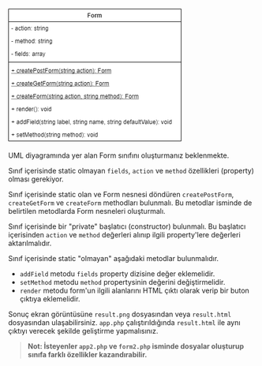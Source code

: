 ![uml](https://raw.githubusercontent.com/teknasyon-bootcamp/homework3/master/uml.png)

UML diyagramında yer alan Form sınıfını oluşturmanız beklenmekte.
 
Sınıf içerisinde static olmayan `fields`, `action` ve `method` özellikleri (property) olması gerekiyor.

Sınıf içerisinde static olan ve Form nesnesi döndüren `createPostForm`, `createGetForm` ve `createForm` methodları bulunmalı. Bu metodlar isminde de belirtilen metodlarda Form nesneleri oluşturmalı.

Sınıf içerisinde bir "private" başlatıcı (constructor) bulunmalı. Bu başlatıcı içerisinden `action` ve `method` değerleri alınıp ilgili property'lere değerleri aktarılmalıdır.

Sınıf içerisinde static "olmayan" aşağıdaki metodlar bulunmalıdır.

- `addField` metodu `fields` property dizisine değer eklemelidir.
- `setMethod` metodu `method` propertysinin değerini değiştirmelidir.
- `render` metodu form'un ilgili alanlarını HTML çıktı olarak verip bir buton çıktıya eklemelidir.

Sonuç ekran görüntüsüne `result.png` dosyasından veya `result.html` dosyasından ulaşabilirsiniz. `app.php` çalıştırıldığında `result.html` ile aynı çıktıyı verecek şekilde geliştirme yapmalısınız.

> **Not: İsteyenler `app2.php` ve `form2.php` isminde dosyalar oluşturup sınıfa farklı özellikler  kazandırabilir.**
